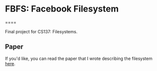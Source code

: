 # FBFS: Facebook Filesystem
====

Final project for CS137: Filesystems.

## Paper
If you'd like, you can read the paper that I wrote describing the filesystem
[here].

[here]: paper/final_paper.pdf?raw=true
